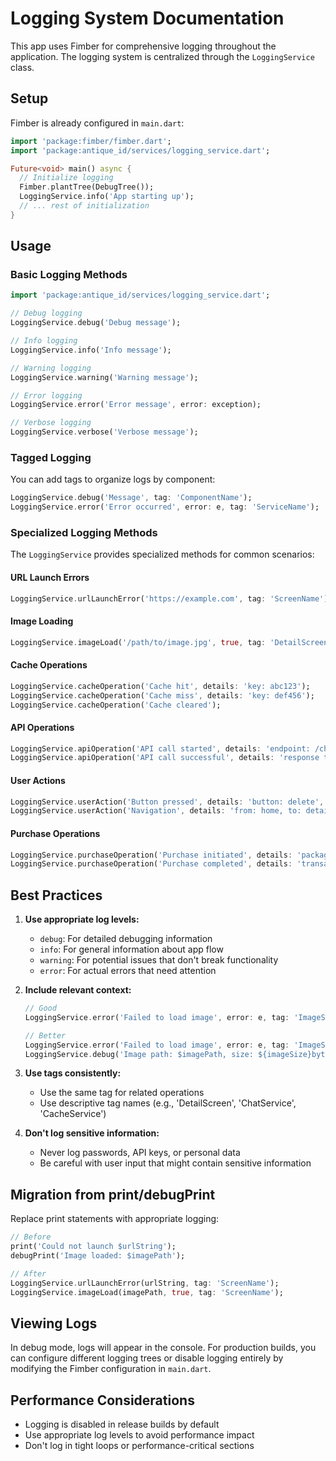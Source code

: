 # Logging System Documentation

This app uses Fimber for comprehensive logging throughout the application. The logging system is centralized through the `LoggingService` class.

## Setup

Fimber is already configured in `main.dart`:

```dart
import 'package:fimber/fimber.dart';
import 'package:antique_id/services/logging_service.dart';

Future<void> main() async {
  // Initialize logging
  Fimber.plantTree(DebugTree());
  LoggingService.info('App starting up');
  // ... rest of initialization
}
```

## Usage

### Basic Logging Methods

```dart
import 'package:antique_id/services/logging_service.dart';

// Debug logging
LoggingService.debug('Debug message');

// Info logging
LoggingService.info('Info message');

// Warning logging
LoggingService.warning('Warning message');

// Error logging
LoggingService.error('Error message', error: exception);

// Verbose logging
LoggingService.verbose('Verbose message');
```

### Tagged Logging

You can add tags to organize logs by component:

```dart
LoggingService.debug('Message', tag: 'ComponentName');
LoggingService.error('Error occurred', error: e, tag: 'ServiceName');
```

### Specialized Logging Methods

The `LoggingService` provides specialized methods for common scenarios:

#### URL Launch Errors

```dart
LoggingService.urlLaunchError('https://example.com', tag: 'ScreenName');
```

#### Image Loading

```dart
LoggingService.imageLoad('/path/to/image.jpg', true, tag: 'DetailScreen');
```

#### Cache Operations

```dart
LoggingService.cacheOperation('Cache hit', details: 'key: abc123');
LoggingService.cacheOperation('Cache miss', details: 'key: def456');
LoggingService.cacheOperation('Cache cleared');
```

#### API Operations

```dart
LoggingService.apiOperation('API call started', details: 'endpoint: /chat');
LoggingService.apiOperation('API call successful', details: 'response time: 1.2s');
```

#### User Actions

```dart
LoggingService.userAction('Button pressed', details: 'button: delete', tag: 'DetailScreen');
LoggingService.userAction('Navigation', details: 'from: home, to: detail');
```

#### Purchase Operations

```dart
LoggingService.purchaseOperation('Purchase initiated', details: 'package: premium');
LoggingService.purchaseOperation('Purchase completed', details: 'transaction: abc123');
```

## Best Practices

1. **Use appropriate log levels:**

   - `debug`: For detailed debugging information
   - `info`: For general information about app flow
   - `warning`: For potential issues that don't break functionality
   - `error`: For actual errors that need attention

2. **Include relevant context:**

   ```dart
   // Good
   LoggingService.error('Failed to load image', error: e, tag: 'ImageService');

   // Better
   LoggingService.error('Failed to load image', error: e, tag: 'ImageService');
   LoggingService.debug('Image path: $imagePath, size: ${imageSize}bytes');
   ```

3. **Use tags consistently:**

   - Use the same tag for related operations
   - Use descriptive tag names (e.g., 'DetailScreen', 'ChatService', 'CacheService')

4. **Don't log sensitive information:**
   - Never log passwords, API keys, or personal data
   - Be careful with user input that might contain sensitive information

## Migration from print/debugPrint

Replace print statements with appropriate logging:

```dart
// Before
print('Could not launch $urlString');
debugPrint('Image loaded: $imagePath');

// After
LoggingService.urlLaunchError(urlString, tag: 'ScreenName');
LoggingService.imageLoad(imagePath, true, tag: 'ScreenName');
```

## Viewing Logs

In debug mode, logs will appear in the console. For production builds, you can configure different logging trees or disable logging entirely by modifying the Fimber configuration in `main.dart`.

## Performance Considerations

- Logging is disabled in release builds by default
- Use appropriate log levels to avoid performance impact
- Don't log in tight loops or performance-critical sections
